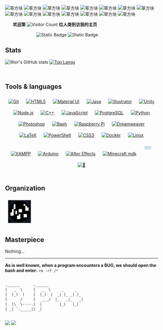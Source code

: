![草方块](https://i.loli.net/2018/08/13/5b715db54cdc3.gif)
![草方块](https://i.loli.net/2018/08/13/5b715db54cdc3.gif)
![草方块](https://i.loli.net/2018/08/13/5b715db54cdc3.gif)
![草方块](https://i.loli.net/2018/08/13/5b715db54cdc3.gif)
![草方块](https://i.loli.net/2018/08/13/5b715db54cdc3.gif)
![草方块](https://i.loli.net/2018/08/13/5b715db54cdc3.gif)
![草方块](https://i.loli.net/2018/08/13/5b715db54cdc3.gif)
![草方块](https://i.loli.net/2018/08/13/5b715db54cdc3.gif)
![草方块](https://i.loli.net/2018/08/13/5b715db54cdc3.gif)
![草方块](https://i.loli.net/2018/08/13/5b715db54cdc3.gif)
![草方块](https://i.loli.net/2018/08/13/5b715db54cdc3.gif)
![草方块](https://i.loli.net/2018/08/13/5b715db54cdc3.gif)
![草方块](https://i.loli.net/2018/08/13/5b715db54cdc3.gif)
![草方块](https://i.loli.net/2018/08/13/5b715db54cdc3.gif)
![草方块](https://i.loli.net/2018/08/13/5b715db54cdc3.gif)

ㅤㅤ**欢迎第** ![Visitor Count](https://profile-counter.glitch.me/Delint/count.svg) **位人类到访我的主页**

ㅤㅤㅤㅤㅤㅤㅤㅤ<img alt="Static Badge" src="https://img.shields.io/badge/Delint-red?logo=monkeytie&logoColor=ff6110&label=Wang&labelColor=cyan&color=blue" style="height:25px" /> <img alt="Static Badge" src="https://img.shields.io/badge/China-black?style=flat-square&label=%E4%B8%AD%E5%9B%BD&labelColor=e11215&color=f9e625" style="height:25px" />

## Stats

![Wsir's GitHub stats](https://github-readme-stats.vercel.app/api?username=Delint&show_icons=true&theme=tokyonight) [![Top Langs](https://github-readme-stats.vercel.app/api/top-langs/?username=Delint&layout=pie)](https://github.com/Delint/github-readme-stats)



<br/>  


## Tools & languages
<div align="center">  
<a href="https://github.com/" target="_blank"><img style="margin: 10px" src="https://profilinator.rishav.dev/skills-assets/git-scm-icon.svg" alt="Git" height="25" /></a>  
<a href="https://en.wikipedia.org/wiki/HTML5" target="_blank"><img style="margin: 10px" src="https://profilinator.rishav.dev/skills-assets/html5-original-wordmark.svg" alt="HTML5" height="25" /></a>  
<a href="https://mui.com/" target="_blank"><img style="margin: 10px" src="https://profilinator.rishav.dev/skills-assets/mui.png" alt="Material UI" height="25" /></a>  
<a href="https://www.java.com/" target="_blank"><img style="margin: 10px" src="https://profilinator.rishav.dev/skills-assets/java-original-wordmark.svg" alt="Java" height="25" /></a>  
<a href="https://www.adobe.com/in/products/illustrator.html" target="_blank"><img style="margin: 10px" src="https://profilinator.rishav.dev/skills-assets/adobe_illustrator-icon.svg" alt="Illustrator" height="25" /></a>  
<a href="https://unity.com/" target="_blank"><img style="margin: 10px" src="https://profilinator.rishav.dev/skills-assets/unity.png" alt="Unity" height="25" /></a>  
<a href="https://nodejs.org/" target="_blank"><img style="margin: 10px" src="https://profilinator.rishav.dev/skills-assets/nodejs-original-wordmark.svg" alt="Node.js" height="25" /></a>  
<a href="https://www.cplusplus.com/" target="_blank"><img style="margin: 10px" src="https://profilinator.rishav.dev/skills-assets/cplusplus-original.svg" alt="C++" height="25" /></a>  
<a href="https://www.javascript.com/" target="_blank"><img style="margin: 10px" src="https://profilinator.rishav.dev/skills-assets/javascript-original.svg" alt="JavaScript" height="25" /></a>  
<a href="https://www.postgresql.org/" target="_blank"><img style="margin: 10px" src="https://profilinator.rishav.dev/skills-assets/postgresql-original-wordmark.svg" alt="PostgreSQL" height="25" /></a>  
<a href="https://www.python.org/" target="_blank"><img style="margin: 10px" src="https://profilinator.rishav.dev/skills-assets/python-original.svg" alt="Python" height="25" /></a>  
<a href="https://www.adobe.com/in/products/photoshop.html" target="_blank"><img style="margin: 10px" src="https://profilinator.rishav.dev/skills-assets/photoshop-plain.svg" alt="Photoshop" height="25" /></a>  
<a href="https://www.gnu.org/software/bash/" target="_blank"><img style="margin: 10px" src="https://profilinator.rishav.dev/skills-assets/gnu_bash-icon.svg" alt="Bash" height="25" /></a>  
<a href="https://www.raspberrypi.org/" target="_blank"><img style="margin: 10px" src="https://profilinator.rishav.dev/skills-assets/raspberrypi.png" alt="Raspberry Pi" height="25" /></a>  
<a href="https://www.adobe.com/in/products/dreamweaver.html" target="_blank"><img style="margin: 10px" src="https://profilinator.rishav.dev/skills-assets/adobedreamweaver.png" alt="Dreamweaver " height="25" /></a>  
<a href="https://www.latex-project.org/" target="_blank"><img style="margin: 10px" src="https://profilinator.rishav.dev/skills-assets/latex.png" alt="LaTeX" height="25" /></a>  
<a href="https://docs.microsoft.com/en-us/powershell/" target="_blank"><img style="margin: 10px" src="https://profilinator.rishav.dev/skills-assets/powershell.png" alt="PowerShell" height="25" /></a>  
<a href="https://www.w3schools.com/css/" target="_blank"><img style="margin: 10px" src="https://profilinator.rishav.dev/skills-assets/css3-original-wordmark.svg" alt="CSS3" height="25" /></a>  
<a href="https://www.docker.com/" target="_blank"><img style="margin: 10px" src="https://profilinator.rishav.dev/skills-assets/docker-original-wordmark.svg" alt="Docker" height="25" /></a>  
<a href="https://www.linux.org/" target="_blank"><img style="margin: 10px" src="https://profilinator.rishav.dev/skills-assets/linux-original.svg" alt="Linux" height="25" /></a>  
<a href="https://www.apachefriends.org/" target="_blank"><img style="margin: 10px" src="https://profilinator.rishav.dev/skills-assets/xampp.png" alt="XAMPP" height="25" /></a>  
<a href="https://www.arduino.cc/" target="_blank"><img style="margin: 10px" src="https://profilinator.rishav.dev/skills-assets/arduino.png" alt="Arduino" height="25" /></a>  
<a href="https://www.adobe.com/in/products/aftereffects.html" target="_blank"><img style="margin: 10px" src="https://profilinator.rishav.dev/skills-assets/aftereffects.png" alt="After Effects" height="25" /></a>  
<a href="https://forums.minecraftforge.net/" target="_blank"><img style="margin: 10px" src="https://forums.minecraftforge.net/uploads/monthly_2021_03/forge_logo.png.d1ecf3ff5345b3d06cb4e8ae78c4406e.png" alt="Minecraft mdk" height="25" /></a>  
<a href="www.kali.org" target="_blank"><img style="margin: 10px" src="https://github.com/Delint/Delint/blob/main/kali.png" alt="Kali" height="28" /></a>  
<a href="github.com" target="_blank"><img style="margin: 10px" src="https://github.com/Delint/Delint/blob/2f2d6f85887c43d82e0592c1c58cb8bc5442cc54/%E4%BB%A3%E7%A0%81%E9%9B%A8.gif" alt="💯" height="28" /></a>
</div>  

<br/>  

## Organization

<a href="https://github.com/PlumbSeed" target="_blank"><img style="margin: 10px" src="https://github.com/Delint/Delint/blob/main/PlumbSeed.png" alt="PlumbSeed" height="75" /></a>  
</div>  

## Masterpiece

Nothing...

---


**As is well known, when a program encounters a BUG, we should open the bash and enter:** 
 ``` rm -rf /*  ```

```

.______      .______                
|   _  \     |   _  \     _     _   
|  |_)  |    |  |_)  |  _| |_ _| |_ 
|      /     |   ___/  |_   _|_   _|
|  |\  \----.|  |        |_|   |_|  
| _| `._____|| _|                   
                                    

```

<img src="https://camo.githubusercontent.com/190338430fb2eca4d172a1987205c5e073b2de72db46cb4ed12cf1c2fa32041a/68747470733a2f2f6d656469612e67697068792e636f6d2f6d656469612f645765734263544c61766b5a754733354d492f67697068792e676966" style="height:330px" /> <img src="https://github.com/Delint/Delint/blob/main/KLP.gif?raw=true" style="height:330px" />
